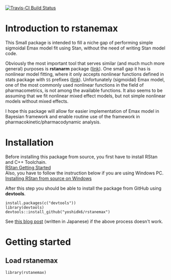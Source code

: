 [![Travis-CI Build Status](https://travis-ci.org/yoshidk6/rstanemax.svg?branch=master)](https://travis-ci.org/yoshidk6/rstanemax)


# Introduction to __rstanemax__

This Small package is intended to fill a niche gap of performing simple sigmoidal Emax model fit using Stan, without the need of writing Stan model code.

Obviously the most important tool that serves similar (and much much more general) purposes is __rstanarm__ package ([link](https://mc-stan.org/users/interfaces/rstanarm)). One small gap it has is nonlinear model fitting, where it only accepts nonlinear functions defined in stats package with `SS` prefixes ([link](http://mc-stan.org/rstanarm/articles/glmer.html#relationship-to-nlmer)). 
Unfortunately (sigmoidal) Emax model, one of the most commonly used nonlinear functions in the field of pharmacometrics, is not among the available functions.
It also seems to be assuming that we fit nonlinear mixed effect models, but not simple nonlinear models without mixed effects. 

I hope this package will allow for easier implementation of Emax model in Bayesian framework and enable routine use of the framework in pharmacokinetic/pharmacodynamic analysis.


# Installation
Before installing this package from source, you first have to install RStan and C++ Toolchain.  
[RStan Getting Started](https://github.com/stan-dev/rstan/wiki/RStan-Getting-Started)  
Also, you have to follow the instruction below if you are using Windows PC.  
[Installing RStan from source on Windows](https://github.com/stan-dev/rstan/wiki/Installing-RStan-from-source-on-Windows)  

After this step you should be able to install the package from GitHub using __devtools__.

```
install.packages(c("devtools"))
library(devtools)
devtools::install_github("yoshidk6/rstanemax")
```

See [this blog post](http://yoshidk6.hatenablog.com/entry/2019/02/19/061100) (written in Japanese) if the above process doesn't work. 


# Getting started

## Load __rstanemax__
```
library(rstanemax)
```





